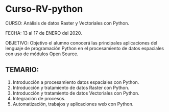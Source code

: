 # Curso-RV-python

CURSO: Análisis de datos Raster y Vectoriales con Python.  

FECHA: 13 al 17 de ENERO del 2020.  

OBJETIVO: Objetivo el alumno conocerá las principales aplicaciones del lenguaje de programación Python en el procesamiento de 
datos espaciales con uso de módulos Open Source. 

## TEMARIO:
1. Introducción a procesamiento datos espaciales con Python.  
2. Introducción y tratamiento de datos Raster con Python.
3. Introducción y tratamiento de datos Vectoriales con Python. 
4. Integración de procesos. 
5. Automatización, trabajos y aplicaciones web con Python.
